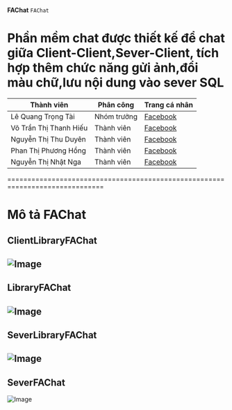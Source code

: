 <b>FAChat</b>
 `FAChat` 
 
 
<h1>Phần mềm chat được thiết kế để chat giữa Client-Client,Sever-Client, tích hợp thêm chức năng gửi ảnh,đổi màu chữ,lưu nội dung vào sever SQL</h1>

 
 
| Thành viên             	| Phân công   	| Trang cá nhân                                       	|
|------------------------	|-------------	|-----------------------------------------------------	|
| Lê Quang Trọng Tài     	| Nhóm trưởng 	| [Facebook](https://facebook.com/iletai)             	|
| Võ Trần Thị Thanh Hiếu 	| Thành viên  	| [Facebook](https://www.facebook.com/hoacamtucautim) 	|
| Nguyễn Thị Thu Duyên   	| Thành viên  	| [Facebook](https://www.facebook.com/baka.nguyen.52) 	|
| Phan Thị Phương Hồng   	| Thành viên  	| [Facebook](https://www.facebook.com/phuonghong611)  	|
| Nguyễn Thị Nhật Nga    	| Thành viên  	| [Facebook](https://www.facebook.com/nguyen.nhatnga) 	|

==============================================================================
# Mô tả FAChat #
 ## ClientLibraryFAChat ##
 ![Image](https://raw.githubusercontent.com/letaii/FAChat/master/Diagital_PNG/ClientLibraryFAChat.png)
 -----------------------------------------------------------------------------
 ## LibraryFAChat ##
 ![Image](https://raw.githubusercontent.com/letaii/FAChat/master/Diagital_PNG/LibraryFAChat.png)
  -----------------------------------------------------------------------------
 ## SeverLibraryFAChat ##
 ![Image](https://raw.githubusercontent.com/letaii/FAChat/master/Diagital_PNG/SeverLibraryFAChat.png)
  -----------------------------------------------------------------------------
 ## SeverFAChat ##
 ![Image](https://raw.githubusercontent.com/letaii/FAChat/master/Diagital_PNG/SeverFAChat.png)
